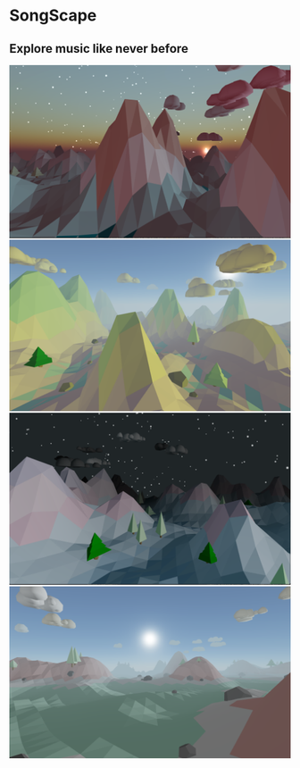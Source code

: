 # SongScape
## Explore music like never before
![](images/Screen%20Shot%202021-01-14%20at%208.55.43%20PM.png)
![](images/Screen%20Shot%202021-01-14%20at%208.48.37%20PM.png)
![](images/Screen%20Shot%202021-01-14%20at%208.54.27%20PM.png)
![](images/Screen%20Shot%202021-01-14%20at%208.50.48%20PM.png)

